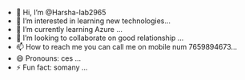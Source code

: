 - 👋 Hi, I’m @Harsha-lab2965
- 👀 I’m interested in learning new technologies...
- 🌱 I’m currently learning Azure ...
- 💞️ I’m looking to collaborate on good relationship ...
- 📫 How to reach me you can call me on mobile num 7659894673...
- 😄 Pronouns: ces  ...
- ⚡ Fun fact: somany ...

<!---
Harsha-lab2965/Harsha-lab2965 is a ✨ special ✨ repository because its `README.md` (this file) appears on your GitHub profile.
You can click the Preview link to take a look at your changes.
--->
